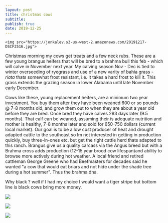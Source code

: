 ```yaml
---
layout: post
title: christmas cows
subtitle: 
publish: true
date: 2019-12-25  
---
```


	<img src="https://jonkalev.s3-us-west-2.amazonaws.com/20191217-DSCF2516.jpg">

<p>
Christmas morning my cows get treats and a few neck rubs. These are a few young brangus heifers that will be bred to a brahma bull this feb - which will calve in November next year. My calving season Nov - Dec is tied to winter overseeding of ryegrass and use of a new varity of bahia grass - <i>riata</i> thats somewhat frost resistant, i.e. it takes a hard frost to kill it. This grass extends the grazing season in lower Alabama until late November early December.
<p>
Cows like these, young replacement heifers, are a minimum two year investment. You buy them after they have been weaned 600 or so pounds @ 7-8 months old, and grow them out to when they are about a year old before they are bred. Once bred they have calves 283 days later (9.5 months). That calf can be weaned, assuming their is adequate nutrition and mother is healthy, 7-8 months later and sold for 650-750 dollars (current local market).
Our goal is to be a low cost producer of heat and drought adapted cattle to the southeast so Im not interested in getting in production quickly, buy three-in-ones etc. but get the right cattle herd thats adapted to this ranch. Brangus give us a quality carcass via the Angus breed but with a Brahma cross adds production (12-15 year brood cow lifespan)and ability to browse more actively during hot weather. 
A local friend and retired cattleman George Greene who had Beefmasters for decades said he wanted "a cow that would eat briars and not hide under the shade tree during a hot summer". Thus the brahma dna. 
	<p>
Why black ? well if I had my choice I would want a tiger stripe but bottom line is black cows bring more money.
<p>
<img src="https://jonkalev.s3-us-west-2.amazonaws.com/20191223-DSCF2632.jpg">
<p>


<img src="https://jonkalev.s3-us-west-2.amazonaws.com/20191217-DSCF2533.jpg">

<p>
<img src="https://jonkalev.s3-us-west-2.amazonaws.com/20191223-DSCF2620.jpg">	
